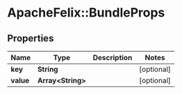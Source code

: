 # ApacheFelix::BundleProps

## Properties
Name | Type | Description | Notes
------------ | ------------- | ------------- | -------------
**key** | **String** |  | [optional] 
**value** | **Array&lt;String&gt;** |  | [optional] 


